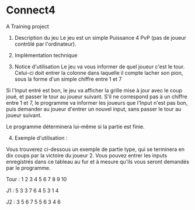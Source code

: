 # Connect4
A Training project


1. Description du jeu
  Le jeu est un simple Puissance 4 PvP (pas de joueur contrôlé par l'ordinateur).

2. Implémentation technique

3. Notice d'utilisation
  Le jeu va vous informer de quel joueur c'est le tour. 
  Celui-ci doit entrer la colonne dans laquelle il compte lacher son pion, sous la forme d'un simple chiffre entre 1 et 7
  
  Si l'Input entré est bon, le jeu va afficher la grille mise à jour avec le coup joué, et passer le tour au joueur suivant.
  S'il ne correspond pas à un chiffre entre 1 et 7, le programme va informer les joueurs que l'Input n'est pas bon, puis demander
  au joueur d'entrer un nouvel input, sans passer le tour au joueur suivant.
  
  Le programme déterminera lui-même si la partie est finie.

4. Exemple d'utilisation :

  Vous trouverez ci-dessous un exemple de partie type, qui se terminera en dix coups par la victoire du joueur 2.
  Vous pouvez entrer les inputs enregistrés dans ce tableau au fur et à mesure qu'ils vous seront demandés par le programme.

  Tour  : 1 2 3 4 5 6 7 8 9 10
  
  J1    : 5 3 3 7 6 4 5 3 1 4
  
  J2    : 3 5 6 7 5 5 6 3 4 6
  
